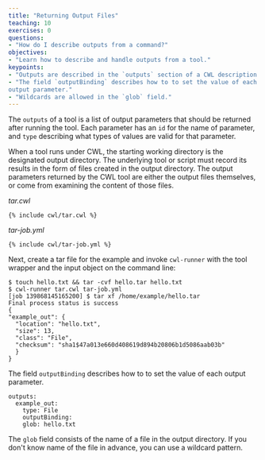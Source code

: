 ```yaml
---
title: "Returning Output Files"
teaching: 10
exercises: 0
questions:
- "How do I describe outputs from a command?"
objectives:
- "Learn how to describe and handle outputs from a tool."
keypoints:
- "Outputs are described in the `outputs` section of a CWL description."
- "The field `outputBinding` describes how to to set the value of each
output parameter."
- "Wildcards are allowed in the `glob` field."
---
```

The `outputs` of a tool is a list of output parameters that should be
returned after running the tool.  Each parameter has an `id` for the name
of parameter, and `type` describing what types of values are valid for
that parameter.

When a tool runs under CWL, the starting working directory is the
designated output directory.  The underlying tool or script must record
its results in the form of files created in the output directory.  The
output parameters returned by the CWL tool are either the output files
themselves, or come from examining the content of those files.

*tar.cwl*

```
{% include cwl/tar.cwl %}
```

*tar-job.yml*

```
{% include cwl/tar-job.yml %}
```

Next, create a tar file for the example and invoke `cwl-runner` with the tool
wrapper and the input object on the command line:

```
$ touch hello.txt && tar -cvf hello.tar hello.txt
$ cwl-runner tar.cwl tar-job.yml
[job 139868145165200] $ tar xf /home/example/hello.tar
Final process status is success
{
"example_out": {
  "location": "hello.txt",
  "size": 13,
  "class": "File",
  "checksum": "sha1$47a013e660d408619d894b20806b1d5086aab03b"
  }
}
```

The field `outputBinding` describes how to to set the value of each
output parameter.

```
outputs:
  example_out:
    type: File
    outputBinding:
    glob: hello.txt
```

The `glob` field consists of the name of a file in the output directory.
If you don't know name of the file in advance, you can use a wildcard pattern.
